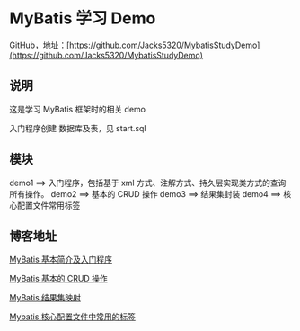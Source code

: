 # MyBatis 学习 Demo

GitHub，地址：[https://github.com/Jacks5320/MybatisStudyDemo](https://github.com/Jacks5320/MybatisStudyDemo)

## 说明

这是学习 MyBatis 框架时的相关 demo

入门程序创建 数据库及表，见 start.sql

## 模块

demo1 ==> 入门程序，包括基于 xml 方式、注解方式、持久层实现类方式的查询所有操作。
demo2 ==> 基本的 CRUD 操作
demo3 ==> 结果集封装
demo4 ==> 核心配置文件常用标签

## 博客地址

[MyBatis 基本简介及入门程序](https://blog.csdn.net/qq_44713454/article/details/103020636)

[MyBatis 基本的 CRUD 操作](https://blog.csdn.net/qq_44713454/article/details/108262486)

[MyBatis 结果集映射](https://blog.csdn.net/qq_44713454/article/details/108290405)

[Mybatis 核心配置文件中常用的标签](https://blog.csdn.net/qq_44713454/article/details/108293532)